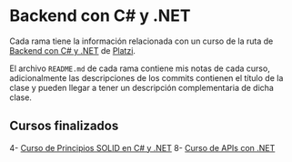 # Backend con C# y .NET

Cada rama tiene la información relacionada con un curso de la ruta de [Backend con C# y .NET](https://platzi.com/ruta/web-net/) de [Platzi](https://platzi.com).

El archivo `README.md` de cada rama contiene mis notas de cada curso, adicionalmente las descripciones de los commits contienen el título de la clase y pueden llegar a tener un descripción complementaria de dicha clase.

## Cursos finalizados

4- [Curso de Principios SOLID en C# y .NET](https://github.com/ivanfbj/BackendConCSharpYDotNet/tree/cursoDePrincipiosSolidEnCSharpYDotNet)
8- [Curso de APIs con .NET](https://github.com/ivanfbj/BackendConCSharpYDotNet/tree/cursoDeApisConDotNet)
